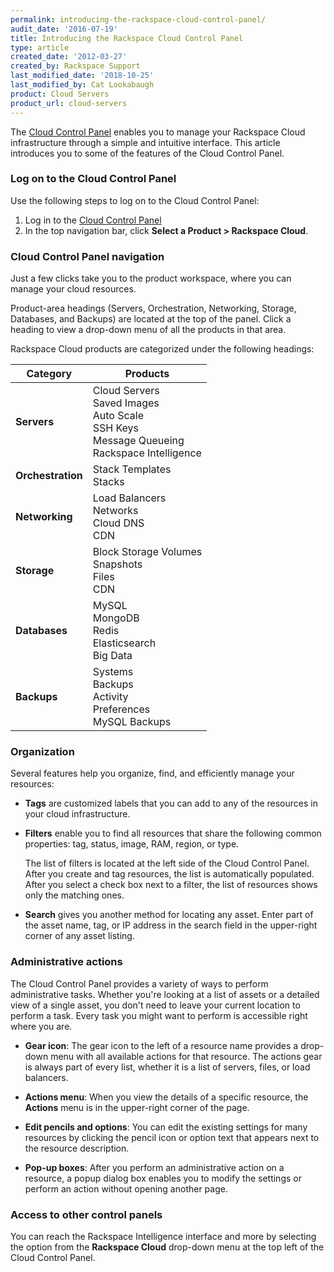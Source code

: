 ```yaml
---
permalink: introducing-the-rackspace-cloud-control-panel/
audit_date: '2016-07-19'
title: Introducing the Rackspace Cloud Control Panel
type: article
created_date: '2012-03-27'
created_by: Rackspace Support
last_modified_date: '2018-10-25'
last_modified_by: Cat Lookabaugh
product: Cloud Servers
product_url: cloud-servers
---
```


The [Cloud Control Panel](https://login.rackspace.com) enables you to manage
your Rackspace Cloud infrastructure through a simple and intuitive
interface. This article introduces you to some of the features of the Cloud
Control Panel.

### Log on to the Cloud Control Panel

Use the following steps to log on to the Cloud Control Panel:

1. Log in to the [Cloud Control Panel](https://login.rackspace.com)
2. In the top navigation bar, click **Select a Product > Rackspace Cloud**.

### Cloud Control Panel navigation

Just a few clicks take you to the product workspace, where you can manage your
cloud resources.

Product-area headings (Servers, Orchestration, Networking, Storage, Databases,
and Backups) are located at the top of the panel. Click a heading to view a
drop-down menu of all the products in that area.

Rackspace Cloud products are categorized under the following headings:

| Category | Products |
| --- | --- |
| **Servers** | Cloud Servers <br />Saved Images <br />Auto Scale <br />SSH Keys <br />Message Queueing <br />Rackspace Intelligence |
| **Orchestration** | Stack Templates <br />Stacks |
| **Networking** | Load Balancers <br />Networks <br />Cloud DNS <br /> CDN |
| **Storage** | Block Storage Volumes <br />Snapshots <br />Files <br />CDN |
| **Databases** | MySQL <br />MongoDB <br />Redis <br />Elasticsearch <br />Big Data |
| **Backups** | Systems <br />Backups <br />Activity <br />Preferences <br />MySQL Backups |

### Organization

Several features help you organize, find, and efficiently manage your resources:

-  **Tags** are customized labels that you can add to any of the resources in
your cloud infrastructure.

-  **Filters** enable you to find all resources that share the following common
properties: tag, status, image, RAM, region, or type.

   The list of filters is located at the left side of the Cloud Control Panel.
   After you create and tag resources, the list is automatically populated.
   After you select a check box next to a filter, the list of resources shows
   only the matching ones.

-  **Search** gives you another method for locating any asset. Enter part of the
asset name, tag, or IP address in the search field in the upper-right corner of
any asset listing.

### Administrative actions

The Cloud Control Panel provides a variety of ways to perform administrative
tasks. Whether you're looking at a list of assets or a detailed view of a single
asset, you don't need to leave your current location to perform a task. Every
task you might want to perform is accessible right where you are.

-  **Gear icon**: The gear icon to the left of a resource name provides a
drop-down menu with all available actions for that resource. The actions gear
is always part of every list, whether it is a list of servers, files, or load
balancers.

-  **Actions menu**: When you view the details of a specific resource, the
**Actions** menu is in the upper-right corner of the page.

-  **Edit pencils and options**: You can edit the existing settings for many
resources by clicking the pencil icon or option text that appears next to the
resource description.

-  **Pop-up boxes**:  After you perform an administrative action on a resource,
a popup dialog box enables you to modify the settings or perform an action
without opening another page.

### Access to other control panels

You can reach the Rackspace Intelligence interface and more by selecting the
option from the **Rackspace Cloud** drop-down menu at the top left of the
Cloud Control Panel.

